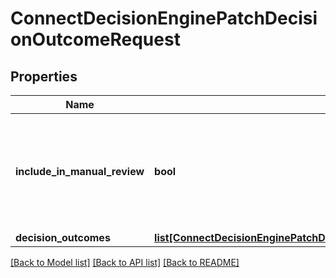 # ConnectDecisionEnginePatchDecisionOutcomeRequest

## Properties
Name | Type | Description | Notes
------------ | ------------- | ------------- | -------------
**include_in_manual_review** | **bool** | This key is used to enable or restrict the manual review process for pending status. | [optional] 
**decision_outcomes** | [**list[ConnectDecisionEnginePatchDecisionOutcomeRequestDecisionOutcomes]**](ConnectDecisionEnginePatchDecisionOutcomeRequestDecisionOutcomes.md) |  | [optional] 

[[Back to Model list]](../README.md#documentation-for-models) [[Back to API list]](../README.md#documentation-for-api-endpoints) [[Back to README]](../README.md)

